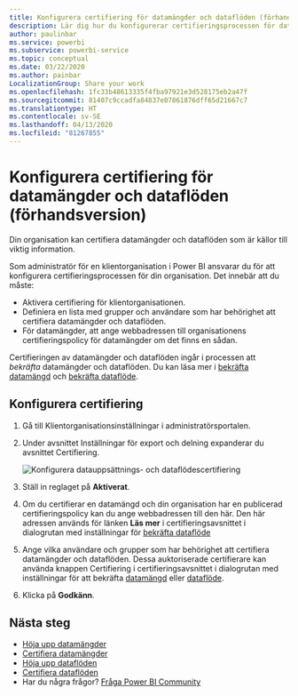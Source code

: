 ```yaml
---
title: Konfigurera certifiering för datamängder och dataflöden (förhandsversion)
description: Lär dig hur du konfigurerar certifieringsprocessen för datamängder och dataflöden i din organisation.
author: paulinbar
ms.service: powerbi
ms.subservice: powerbi-service
ms.topic: conceptual
ms.date: 03/22/2020
ms.author: painbar
LocalizationGroup: Share your work
ms.openlocfilehash: 1fc33b48613335f4fba97921e3d528175eb2a47f
ms.sourcegitcommit: 81407c9ccadfa84837e07861876dff65d21667c7
ms.translationtype: HT
ms.contentlocale: sv-SE
ms.lasthandoff: 04/13/2020
ms.locfileid: "81267855"
---
```

# <a name="set-up-dataset-and-dataflow-certification-preview"></a>Konfigurera certifiering för datamängder och dataflöden (förhandsversion)

Din organisation kan certifiera datamängder och dataflöden som är källor till viktig information.

Som administratör för en klientorganisation i Power BI ansvarar du för att konfigurera certifieringsprocessen för din organisation. Det innebär att du måste:
* Aktivera certifiering för klientorganisationen.
* Definiera en lista med grupper och användare som har behörighet att certifiera datamängder och dataflöden.
* För datamängder, att ange webbadressen till organisationens certifieringspolicy för datamängder om det finns en sådan.

Certifieringen av datamängder och dataflöden ingår i processen att *bekräfta* datamängder och dataflöden. Du kan läsa mer i [bekräfta datamängd](../service-datasets-promote.md) och [bekräfta dataflöde](../transform-model/service-dataflows-promote-certify.md).


## <a name="set-up-certification"></a>Konfigurera certifiering

1. Gå till Klientorganisationsinställningar i administratörsportalen.
1. Under avsnittet Inställningar för export och delning expanderar du avsnittet Certifiering.

   ![Konfigurera datauppsättnings- och dataflödescertifiering](media/service-admin-setup-certification/service-admin-certification-setup-dialog.png)

1. Ställ in reglaget på **Aktiverat**.
1. Om du certifierar en datamängd och din organisation har en publicerad certifieringspolicy kan du ange webbadressen till den här. Den här adressen används för länken **Läs mer** i certifieringsavsnittet i dialogrutan med inställningar för [bekräfta dataflöde](../service-datasets-promote.md#request-dataset-certification) 
1. Ange vilka användare och grupper som har behörighet att certifiera datamängder och dataflöden. Dessa auktoriserade certifierare kan använda knappen Certifiering i certifieringsavsnittet i dialogrutan med inställningar för att bekräfta [datamängd](../service-datasets-promote.md#request-dataset-certification) eller [dataflöde](../transform-model/service-dataflows-promote-certify.md#certify-a-dataflow).
1. Klicka på **Godkänn**.

## <a name="next-steps"></a>Nästa steg
* [Höja upp datamängder](../service-datasets-promote.md)
* [Certifiera datamängder](../service-datasets-certify.md)
* [Höja upp dataflöden](../transform-model/service-dataflows-promote-certify.md#promote-a-dataflow)
* [Certifiera dataflöden](../transform-model/service-dataflows-promote-certify.md#certify-a-dataflow)
* Har du några frågor? [Fråga Power BI Community](https://community.powerbi.com/)
